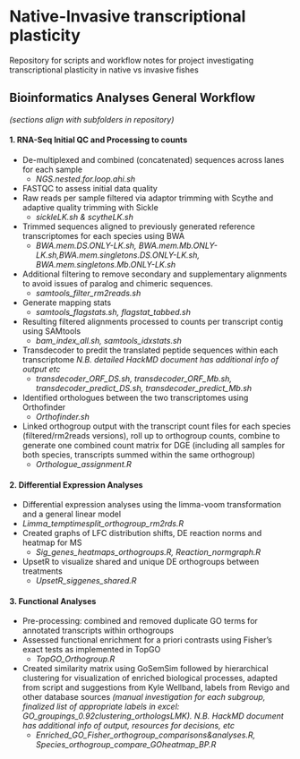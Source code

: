 # Native-Invasive transcriptional plasticity
Repository for scripts and workflow notes for project investigating transcriptional plasticity in native vs invasive fishes

## Bioinformatics Analyses General Workflow 
*(sections align with subfolders in repository)*
#### 1. RNA-Seq Initial QC and Processing to counts
  * De-multiplexed and combined (concatenated) sequences across lanes for each sample
    * *NGS.nested.for.loop.ahi.sh*
  * FASTQC to assess initial data quality
  * Raw reads per sample filtered via adaptor trimming with Scythe and adaptive quality trimming with Sickle
    * *sickleLK.sh & scytheLK.sh*
  * Trimmed sequences aligned to previously generated reference transcriptomes for each species using BWA 
      * *BWA.mem.DS.ONLY-LK.sh, BWA.mem.Mb.ONLY-LK.sh,BWA.mem.singletons.DS.ONLY-LK.sh, BWA.mem.singletons.Mb.ONLY-LK.sh*
  * Additional filtering to remove secondary and supplementary alignments to avoid issues of paralog and chimeric sequences. 
      * *samtools_filter_rm2reads.sh*
  * Generate mapping stats
      * *samtools_flagstats.sh, flagstat_tabbed.sh* 
  * Resulting filtered alignments processed to counts per transcript contig using SAMtools
    * *bam_index_all.sh, samtools_idxstats.sh*
  * Transdecoder to predit the translated peptide sequences within each transcriptome *N.B. detailed HackMD document has additional info of output etc*
    * *transdecoder_ORF_DS.sh, transdecoder_ORF_Mb.sh, transdecoder_predict_DS.sh, transdecoder_predict_Mb.sh*
  * Identified orthologues between the two transcriptomes using Orthofinder
    * *Orthofinder.sh*
  * Linked orthogroup output with the transcript count files for each species (filtered/rm2reads versions), roll up to orthogroup counts, combine to generate one combined count matrix for DGE (including all samples for both species, transcripts summed within the same orthogroup)
    * *Orthologue_assignment.R*
    
#### 2. Differential Expression Analyses
  * Differential expression analyses using the limma-voom transformation and a general linear model 
   * *Limma_temptimesplit_orthogroup_rm2rds.R*
 * Created graphs of LFC distribution shifts, DE reaction norms and heatmap for MS
   * *Sig_genes_heatmaps_orthogroups.R, Reaction_normgraph.R*
 * UpsetR to visualize shared and unique DE orthogroups between treatments
   * *UpsetR_siggenes_shared.R*

#### 3. Functional Analyses
 * Pre-processing: combined and removed duplicate GO terms for annotated transcripts within orthogroups
 * Assessed functional enrichment for a priori contrasts using Fisher’s exact tests as implemented in TopGO
    * *TopGO_Orthogroup.R*
  * Created similarity matrix using GoSemSim followed by hierarchical clustering for visualization of enriched biological processes, adapted from script and suggestions from Kyle Wellband, labels from Revigo and other database sources *(manual investigation for each subgroup, finalized list of appropriate labels in excel: GO_groupings_0.92clustering_orthologsLMK). N.B. HackMD document has additional info of output, resources for decisions, etc*
    * *Enriched_GO_Fisher_orthogroup_comparisons&analyses.R, Species_orthogroup_compare_GOheatmap_BP.R*
